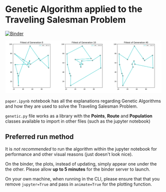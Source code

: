 # Genetic Algorithm applied to the Traveling Salesman Problem
[![Binder](https://mybinder.org/badge_logo.svg)](https://mybinder.org/v2/gh/karipov/genetic-salesman/master?filepath=paper.ipynb)

![Evolution](demo/Evolution.png)

`paper.ipynb` notebook has all the explanations regarding Genetic Algorithms and how they are used to solve the Traveling Salesman Problem.

`genetic.py` file works as a library with the __Points__, __Route__ and __Population__ classes available to import in other files (such as the jupyter notebook)


## Preferred run method
It is _not recommended_ to run the algorithm within the jupyter notebook for performance and other visual reasons (just doesn't look nice).

On the binder, the plots, instead of updating, simply appear one under the the other. Please allow __up to 5 minutes__ for the binder server to launch.

On your own machine, when running in the CLI, please ensure that that you remove `jupyter=True` and pass in `animate=True` for the plotting function.
